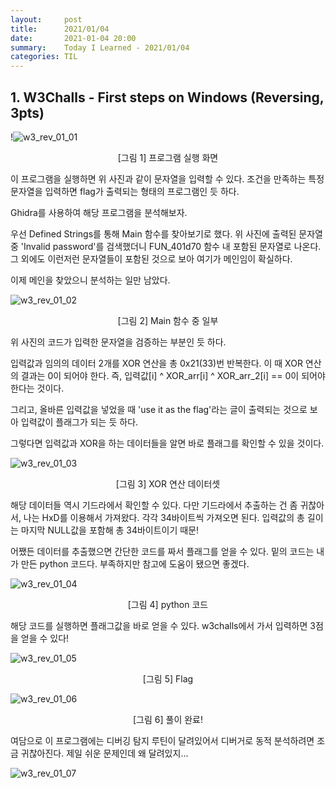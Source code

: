 ```yaml
---
layout:     post
title:      2021/01/04
date:       2021-01-04 20:00
summary:    Today I Learned - 2021/01/04
categories: TIL
---
```


## 1. W3Challs - First steps on Windows (Reversing, 3pts)

!![w3_rev_01_01](https://user-images.githubusercontent.com/75083364/103515317-da163b00-4eb1-11eb-94c1-13383e5ffe39.png)
<center>[그림 1] 프로그램 실행 화면  </center>

이 프로그램을 실행하면 위 사진과 같이 문자열을 입력할 수 있다.
조건을 만족하는 특정 문자열을 입력하면 flag가 출력되는 형태의 프로그램인 듯 하다.

Ghidra를 사용하여 해당 프로그램을 분석해보자.

우선 Defined Strings를 통해 Main 함수를 찾아보기로 했다.
위 사진에 출력된 문자열 중 'Invalid password'를 검색했더니 FUN_401d70 함수 내 포함된 문자열로 나온다. 그 외에도 이런저런 문자열들이 포함된 것으로 보아 여기가 메인임이 확실하다.

이제 메인을 찾았으니 분석하는 일만 남았다.

![w3_rev_01_02](https://user-images.githubusercontent.com/75083364/103515322-db476800-4eb1-11eb-9cc2-b8ffbf4ec063.png)
<center>[그림 2] Main 함수 중 일부  </center>

위 사진의 코드가 입력한 문자열을 검증하는 부분인 듯 하다.

입력값과 임의의 데이터 2개를 XOR 연산을 총 0x21(33)번 반복한다.
이 때 XOR 연산의 결과는 0이 되어야 한다. 즉, 입력값[i] ^ XOR_arr[i] ^ XOR_arr_2[i] == 0이 되어야 한다는 것이다.

그리고, 올바른 입력값을 넣었을 때 'use it as the flag'라는 글이 출력되는 것으로 보아 입력값이 플래그가 되는 듯 하다.

그렇다면 입력값과 XOR을 하는 데이터들을 알면 바로 플래그를 확인할 수 있을 것이다.

![w3_rev_01_03](https://user-images.githubusercontent.com/75083364/103515325-dbdffe80-4eb1-11eb-86a1-1333d27cf6cf.png)
<center>[그림 3] XOR 연산 데이터셋  </center>

해당 데이터들 역시 기드라에서 확인할 수 있다. 
다만 기드라에서 추출하는 건 좀 귀찮아서, 나는 HxD를 이용해서 가져왔다.
각각 34바이트씩 가져오면 된다. 입력값의 총 길이는 마지막 NULL값을 포함해 총 34바이트이기 때문!

어쨌든 데이터를 추출했으면 간단한 코드를 짜서 플래그를 얻을 수 있다.
밑의 코드는 내가 만든 python 코드다. 부족하지만 참고에 도움이 됐으면 좋겠다.

![w3_rev_01_04](https://user-images.githubusercontent.com/75083364/103515326-dbdffe80-4eb1-11eb-92f2-10ae544957a1.png)
<center>[그림 4] python 코드  </center>

해당 코드를 실행하면 플래그값을 바로 얻을 수 있다. w3challs에서 가서 입력하면 3점을 얻을 수 있다!

![w3_rev_01_05](https://user-images.githubusercontent.com/75083364/103515327-dc789500-4eb1-11eb-956c-0f61a4a5c089.png)
<center>[그림 5] Flag  </center>

![w3_rev_01_06](https://user-images.githubusercontent.com/75083364/103515329-dc789500-4eb1-11eb-9060-976f295f129b.png)
<center>[그림 6] 풀이 완료!  </center>

여담으로 이 프로그램에는 디버깅 탐지 루틴이 달려있어서 디버거로 동적 분석하려면 조금 귀찮아진다. 제일 쉬운 문제인데 왜 달려있지...

![w3_rev_01_07](https://user-images.githubusercontent.com/75083364/103515331-dd112b80-4eb1-11eb-8eb9-6973dfae8fae.png)
